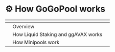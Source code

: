 # ⚙ How GoGoPool works

<table data-view="cards"><thead><tr><th></th><th></th><th></th></tr></thead><tbody><tr><td></td><td>Overview</td><td></td></tr><tr><td></td><td>How Liquid Staking and ggAVAX works</td><td></td></tr><tr><td></td><td>How Minipools work</td><td></td></tr></tbody></table>
